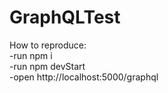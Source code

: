 # GraphQLTest

How to reproduce:\
-run npm i\
-run npm devStart\
-open http://localhost:5000/graphql
